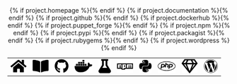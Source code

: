 <div align="center">
<table>
<tr>
{% if project.homepage %}<td><a href="{{ project.homepage }}"><img height="32" src="https://raw.githubusercontent.com/tedivm/tedivm/main/images/home.svg" title="{{ project.name }} Homepage"></a></td>{% endif %}
{% if project.documentation %}<td><a href="{{ project.documentation }}"><img height="32" src="https://raw.githubusercontent.com/tedivm/tedivm/main/images/book-open.svg" title="{{ project.name }} Documentation"></a></td>{% endif %}
{% if project.github %}<td><a href="https://github.com/{{ project.github }}"><img height="32" src="https://raw.githubusercontent.com/tedivm/tedivm/main/images/github.svg" title="{{ project.name }} on Github"></a></td>{% endif %}
{% if project.dockerhub %}<td><a href="https://hub.docker.com/r/{{ project.dockerhub }}"><img height="32" src="https://raw.githubusercontent.com/tedivm/tedivm/main/images/docker.svg" title="{{ project.name }} on Docker Hub"></a></td>{% endif %}
{% if project.puppet_forge %}<td><a href="https://forge.puppet.com/{{ project.puppet_forge }}"><img height="32" src="https://raw.githubusercontent.com/tedivm/tedivm/main/images/flask.svg" title="{{ project.name }} on Puppet Forge"></a></td>{% endif %}
{% if project.npm %}<td><a href="https://www.npmjs.com/package/{{ project.npm }}"><img height="32" src="https://raw.githubusercontent.com/tedivm/tedivm/main/images/npm.svg" title="{{ project.name }} on the NPM Registry"></a></td>{% endif %}
{% if project.pypi %}<td><a href="https://pypi.org/project/{{ project.pypi }}/"><img height="32" src="https://raw.githubusercontent.com/tedivm/tedivm/main/images/python.svg" title="{{ project.name }} on PyPI"></a></td>{% endif %}
{% if project.packagist %}<td><a href="https://packagist.org/packages/{{ project.packagist }}"><img height="32" src="https://raw.githubusercontent.com/tedivm/tedivm/main/images/php.svg" title="{{ project.name }} on Packagist"></a></td>{% endif %}
{% if project.rubygems %}<td><a href="https://rubygems.org/gems/{{ project.rubygems }}/"><img height="32" src="https://raw.githubusercontent.com/tedivm/tedivm/main/images/gem.svg" title="{{ project.name }} on RubyGems"></a></td>{% endif %}
{% if project.wordpress %}<td><a href="https://wordpress.org/plugins/{{ project.wordpress }}/"><img height="32" src="https://raw.githubusercontent.com/tedivm/tedivm/main/images/wordpress.svg" title="{{ project.name }} on the Wordpress Plugin Directory"></a></td>{% endif %}
</tr>
</table>
</div>
